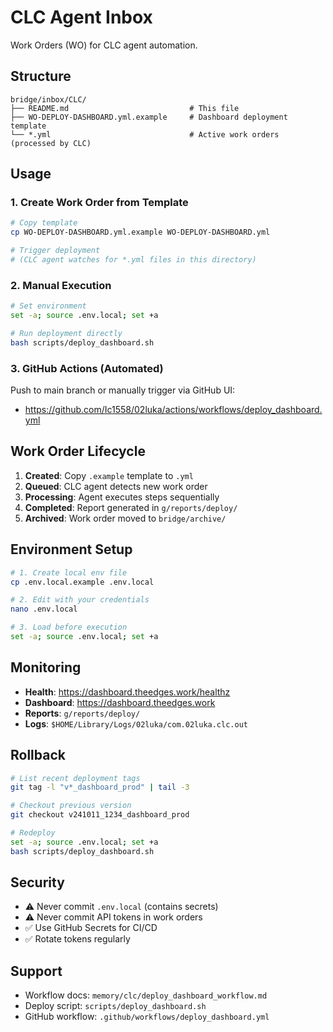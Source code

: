 # CLC Agent Inbox

Work Orders (WO) for CLC agent automation.

## Structure

```
bridge/inbox/CLC/
├── README.md                           # This file
├── WO-DEPLOY-DASHBOARD.yml.example     # Dashboard deployment template
└── *.yml                               # Active work orders (processed by CLC)
```

## Usage

### 1. Create Work Order from Template

```bash
# Copy template
cp WO-DEPLOY-DASHBOARD.yml.example WO-DEPLOY-DASHBOARD.yml

# Trigger deployment
# (CLC agent watches for *.yml files in this directory)
```

### 2. Manual Execution

```bash
# Set environment
set -a; source .env.local; set +a

# Run deployment directly
bash scripts/deploy_dashboard.sh
```

### 3. GitHub Actions (Automated)

Push to main branch or manually trigger via GitHub UI:
- https://github.com/Ic1558/02luka/actions/workflows/deploy_dashboard.yml

## Work Order Lifecycle

1. **Created**: Copy `.example` template to `.yml`
2. **Queued**: CLC agent detects new work order
3. **Processing**: Agent executes steps sequentially
4. **Completed**: Report generated in `g/reports/deploy/`
5. **Archived**: Work order moved to `bridge/archive/`

## Environment Setup

```bash
# 1. Create local env file
cp .env.local.example .env.local

# 2. Edit with your credentials
nano .env.local

# 3. Load before execution
set -a; source .env.local; set +a
```

## Monitoring

- **Health**: https://dashboard.theedges.work/healthz
- **Dashboard**: https://dashboard.theedges.work
- **Reports**: `g/reports/deploy/`
- **Logs**: `$HOME/Library/Logs/02luka/com.02luka.clc.out`

## Rollback

```bash
# List recent deployment tags
git tag -l "v*_dashboard_prod" | tail -3

# Checkout previous version
git checkout v241011_1234_dashboard_prod

# Redeploy
set -a; source .env.local; set +a
bash scripts/deploy_dashboard.sh
```

## Security

- ⚠️ Never commit `.env.local` (contains secrets)
- ⚠️ Never commit API tokens in work orders
- ✅ Use GitHub Secrets for CI/CD
- ✅ Rotate tokens regularly

## Support

- Workflow docs: `memory/clc/deploy_dashboard_workflow.md`
- Deploy script: `scripts/deploy_dashboard.sh`
- GitHub workflow: `.github/workflows/deploy_dashboard.yml`
